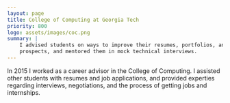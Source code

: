 ```yaml
---
layout: page
title: College of Computing at Georgia Tech
priority: 800
logo: assets/images/coc.png
summary: |
    I advised students on ways to improve their resumes, portfolios, and job
    prospects, and mentored them in mock technical interviews.
---
```


In 2015 I worked as a career advisor in the College of Computing. I assisted
other students with resumes and job applications, and provided experties
regarding interviews, negotiations, and the process of getting jobs and
internships.
